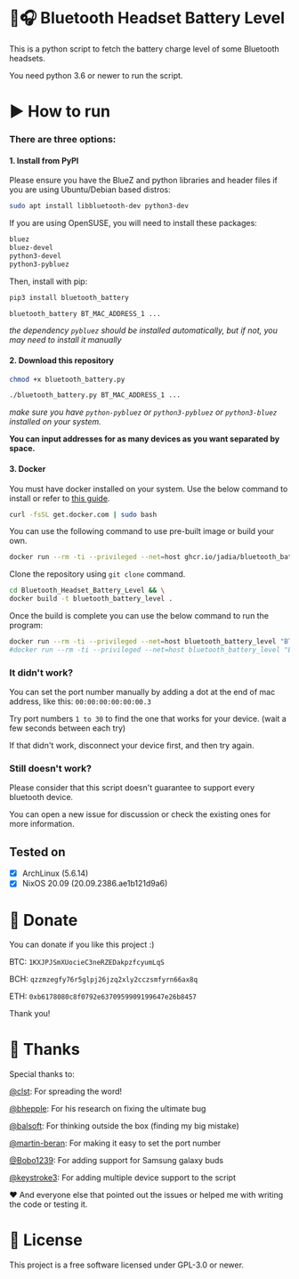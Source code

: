 # 🔋🎧 Bluetooth Headset Battery Level

This is a python script to fetch the battery charge level of some Bluetooth headsets.

You need python 3.6 or newer to run the script.

# ▶️ How to run

### There are three options:

#### 1. Install from PyPI
Please ensure you have the BlueZ and python libraries and header files if you are using Ubuntu/Debian based distros:
```bash
sudo apt install libbluetooth-dev python3-dev
```

If you are using OpenSUSE, you will need to install these packages:
```bash
bluez
bluez-devel
python3-devel
python3-pybluez
```

Then, install with pip:
```bash
pip3 install bluetooth_battery

bluetooth_battery BT_MAC_ADDRESS_1 ...
```
_the dependency `pybluez` should be installed automatically, but if not, you may need to install it manually_

#### 2. Download this repository
```bash
chmod +x bluetooth_battery.py

./bluetooth_battery.py BT_MAC_ADDRESS_1 ...
```

_make sure you have `python-pybluez` or `python3-pybluez` or `python3-bluez` installed on your system._

**You can input addresses for as many devices as you want separated by space.**

#### 3. Docker

You must have docker installed on your system.
Use the below command to install or refer to [this guide](https://docs.docker.com/engine/install/).

```bash
curl -fsSL get.docker.com | sudo bash
```

You can use the following command to use pre-built image or build your own.

```bash
docker run --rm -ti --privileged --net=host ghcr.io/jadia/bluetooth_battery_level:latest "E4:41:22:6B:4F:19"
```


Clone the repository using `git clone` command.

```bash
cd Bluetooth_Headset_Battery_Level && \
docker build -t bluetooth_battery_level .
```

Once the build is complete you can use the below command to run the program:

```bash
docker run --rm -ti --privileged --net=host bluetooth_battery_level "BT_MAC_ADDRESS"
#docker run --rm -ti --privileged --net=host bluetooth_battery_level "E2:41:23:5C:4F:27"
```

### It didn't work?

You can set the port number manually by adding a dot at the end of mac address, like this: `00:00:00:00:00:00.3`

Try port numbers `1 to 30` to find the one that works for your device. (wait a few seconds between each try)

If that didn't work, disconnect your device first, and then try again.

### Still doesn't work?

Please consider that this script doesn't guarantee to support every bluetooth device.

You can open a new issue for discussion or check the existing ones for more information.

## Tested on

- [x] ArchLinux (5.6.14)
- [x] NixOS 20.09 (20.09.2386.ae1b121d9a6)

# 💸 Donate

You can donate if you like this project :)

BTC: `1KXJPJSmXUocieC3neRZEDakpzfcyumLqS`

BCH: `qzzmzegfy76r5glpj26jzq2xly2cczsmfyrn66ax8q`

ETH: `0xb6178080c8f0792e6370959909199647e26b8457`

Thank you!

# 🤝 Thanks

Special thanks to:

[@clst](https://github.com/clst): For spreading the word!

[@bhepple](https://github.com/bhepple): For his research on fixing the ultimate bug

[@balsoft](https://github.com/balsoft): For thinking outside the box (finding my big mistake)

[@martin-beran](https://github.com/martin-beran): For making it easy to set the port number

[@Bobo1239](https://github.com/Bobo1239): For adding support for Samsung galaxy buds

[@keystroke3](https://github.com/keystroke3): For adding multiple device support to the script

❤️ And everyone else that pointed out the issues or helped me with writing the code or testing it.

# 📜 License

This project is a free software licensed under GPL-3.0 or newer.

